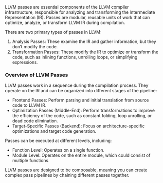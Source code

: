 LLVM passes are essential components of the LLVM compiler infrastructure, responsible for analyzing and transforming the Intermediate Representation (IR). Passes are modular, reusable units of work that can optimize, analyze, or transform LLVM IR during compilation. 

There are two primary types of passes in LLVM:
1. Analysis Passes: These examine the IR and gather information, but they don’t modify the code.
2. Transformation Passes: These modify the IR to optimize or transform the code, such as inlining functions, unrolling loops, or simplifying expressions.

### Overview of LLVM Passes
LLVM passes work in a sequence during the compilation process. They operate on the IR and can be organized into different stages of the pipeline:
- Frontend Passes: Perform parsing and initial translation from source code to LLVM IR.
- Optimization Passes (Middle-End): Perform transformations to improve the efficiency of the code, such as constant folding, loop unrolling, or dead code elimination.
- Target-Specific Passes (Backend): Focus on architecture-specific optimizations and target code generation.

Passes can be executed at different levels, including:
- Function Level: Operates on a single function.
- Module Level: Operates on the entire module, which could consist of multiple functions.

LLVM passes are designed to be composable, meaning you can create complex pass pipelines by chaining different passes together.
